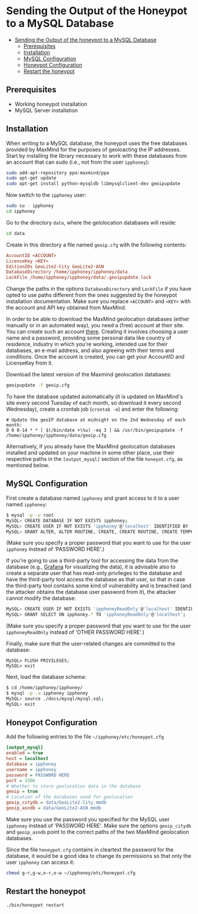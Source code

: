 # Sending the Output of the Honeypot to a MySQL Database

- [Sending the Output of the honeypot to a MySQL Database](#sending-the-output-of-the-honeypot-to-a-mysql-database)
  - [Prerequisites](#prerequisites)
  - [Installation](#installation)
  - [MySQL Configuration](#mysql-configuration)
  - [Honeypot Configuration](#honeypot-configuration)
  - [Restart the honeypot](#restart-the-honeypot)

## Prerequisites

- Working honeypot installation
- MySQL Server installation

## Installation

When writing to a MySQL database, the honeypot uses the free databases
provided by MaxMind for the purposes of geoloacting the IP addresses.
Start by installing the library necessary to work with these databases
from an account that can sudo (i.e., not from the user `ipphoney`):

```bash
sudo add-apt-repository ppa:maxmind/ppa
sudo apt-get update
sudo apt-get install python-mysqldb libmysqlclient-dev geoipupdate
```

Now switch to the `ipphoney` user:

```bash
sudo su - ipphoney
cd ipphoney
```

Go to the directory `data`, where the gelolocation databases will reside:

```bash
cd data
```

Create in this directory a file named `geoip.cfg` with the following contents:

```geoip.cfg
AccountID <ACCOUNT>
LicenseKey <KEY>
EditionIDs GeoLite2-City GeoLite2-ASN
DatabaseDirectory /home/ipphoney/ipphoney/data
LockFile /home/ipphoney/ipphoney/data/.geoipupdate.lock
```

Change the paths in the options `DatabaseDirectory` and `LockFile` if you
have opted to use paths different from the ones suggested by the
honeypot installation documentation. Make sure you replace `<ACCOUNT>`
and `<KEY>` with the account and API key obtained from MaxMind.

In order to be able to download the MaxMind geolocation databases (either
manually or in an automated way), you need a (free) account at their site.
You can create such an account [there](https://www.maxmind.com/en/geolite2/signup).
Creating it involves choosing a user name and a password, providing some
personal data like country of residence, industry in which you're working,
intended use for their databases, an e-mail address, and also agreeing with
their terms and conditions. Once the account is created, you can get your
AccountID and LicenseKey from it.

Download the latest version of the Maxmind geolocation databases:

```bash
geoipupdate -f geoip.cfg
```

To have the database updated automatically (it is updated on MaxMind's site
every second Tuesday of each month, so download it every second Wednesday),
create a crontab job (`crontab -e`) and enter the following:

```crontab
# Update the geoIP database at midnight on the 2nd Wednesday of each month:
0 0 8-14 * * [ $(/bin/date +\%u) -eq 3 ] && /usr/bin/geoipupdate -f /home/ipphoney/ipphoney/data/geoip.cfg
```

Alternatively, if you already have the MaxMind geolocation databases installed
and updated on your machine in some other place, use their respective paths in
the `[output_mysql]` section of the file `honeyot.cfg`, as mentioned
below.

## MySQL Configuration

First create a database named `ipphoney` and grant access to it to a user
named `ipphoney`:

```bash
$ mysql -p -u root
MySQL> CREATE DATABASE IF NOT EXISTS ipphoney;
MySQL> CREATE USER IF NOT EXISTS 'ipphoney'@'localhost' IDENTIFIED BY 'PASSWORD HERE' PASSWORD EXPIRE NEVER;
MySQL> GRANT ALTER, ALTER ROUTINE, CREATE, CREATE ROUTINE, CREATE TEMPORARY TABLES, CREATE VIEW, DELETE, DROP, EXECUTE, INDEX, INSERT, LOCK TABLES, SELECT, SHOW VIEW, TRIGGER, UPDATE ON ipphoney.* TO 'ipphoney'@'localhost';
```

(Make sure you specify a proper password that you want to use for the user
`ipphoney` instead of 'PASSWORD HERE'.)

If you're going to use a third-party tool for accessing the data from the
database (e.g., [Grafana](https://www.grafana.com) for visualizing the data),
it is advisable also to create a separate user that has read-only privileges
to the database and have the third-party tool access the database as that
user, so that in case the third-party tool contains some kind of vulnerability
and is breached (and the attacker obtains the database user password from it),
the attacker cannot modify the database:

```bash
MySQL> CREATE USER IF NOT EXISTS 'ipphoneyReadOnly'@'localhost' IDENTIFIED BY 'OTHER PASSWORD HERE' PASSWORD EXPIRE NEVER;
MySQL> GRANT SELECT ON ipphoney.* TO 'ipphoneyReadOnly'@'localhost';
```

(Make sure you specify a proper password that you want to use for the user
`ipphoneyReadOnly` instead of 'OTHER PASSWORD HERE'.)

Finally, make sure that the user-related changes are committed to the database:

```mysql
MySQL> FLUSH PRIVILEGES;
MySQL> exit
```

Next, load the database schema:

```bash
$ cd /home/ipphoney/ipphoney/
$ mysql -p -u ipphoney ipphoney
MySQL> source ./docs/mysql/mysql.sql;
MySQL> exit
```

## Honeypot Configuration

Add the following entries to the file `~/ipphoney/etc/honeypot.cfg`

```honeypot.cfg
[output_mysql]
enabled = true
host = localhost
database = ipphoney
username = ipphoney
password = PASSWORD HERE
port = 3306
# Whether to store geolocation data in the database
geoip = true
# Location of the databases used for geolocation
geoip_citydb = data/GeoLite2-City.mmdb
geoip_asndb = data/GeoLite2-ASN.mmdb
```

Make sure you use the password you specified for the MySQL user `ipphoney`
instead of 'PASSWORD HERE'. Make sure the options `geoip_citydb` and
`geoip_asndb` point to the correct paths of the two MaxMind geolocation
databases.

Since the file `honeypot.cfg` contains in cleartext the password for
the database, it would be a good idea to change its permissions so that only
the user `ipphoney` can access it:

```bash
chmod g-r,g-w,o-r,o-w ~/ipphoney/etc/honeypot.cfg
```

## Restart the honeypot

```bash
./bin/honeypot restart
```
